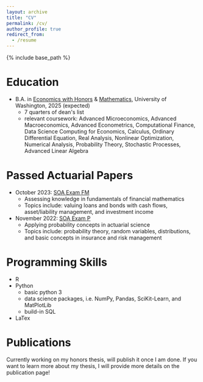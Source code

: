 ```yaml
---
layout: archive
title: "CV"
permalink: /cv/
author_profile: true
redirect_from:
  - /resume
---
```


{% include base_path %}

# Education

-   B.A. in [Economics with Honors](https://econ.washington.edu/economics-honors-program) & [Mathematics](https://math.washington.edu), University of Washington, 2025 (expected)
    -   7 quarters of dean's list
    -   relevant coursework: Advanced Microeconomics, Advanced Macroeconomics, Advanced Econometrics, Computational Finance, Data Science Computing for Economics, Calculus, Ordinary Differential Equation, Real Analysis, Nonlinear Optimization, Numerical Analysis, Probability Theory, Stochastic Processes, Advanced Linear Algebra

# Passed Actuarial Papers

-   October 2023: [SOA Exam FM](https://www.soa.org/education/exam-req/edu-exam-fm-detail/)
    -   Assessing knowledge in fundamentals of financial mathematics
    -   Topics include: valuing loans and bonds with cash flows, asset/liability management, and investment income
-   November 2022: [SOA Exam P](https://www.soa.org/education/exam-req/edu-exam-p-detail/)
    -   Applying probability concepts in actuarial science
    -   Topics include: probability theory, random variables, distributions, and basic concepts in insurance and risk management

# Programming Skills

-   R
-   Python
    -   basic python 3
    -   data science packages, i.e. NumPy, Pandas, SciKit-Learn, and MatPlotLib
    -   build-in SQL
-   LaTex

# Publications

Currently working on my honors thesis, will publish it once I am done. If you want to learn more about my thesis, I will provide more details on the publication page!